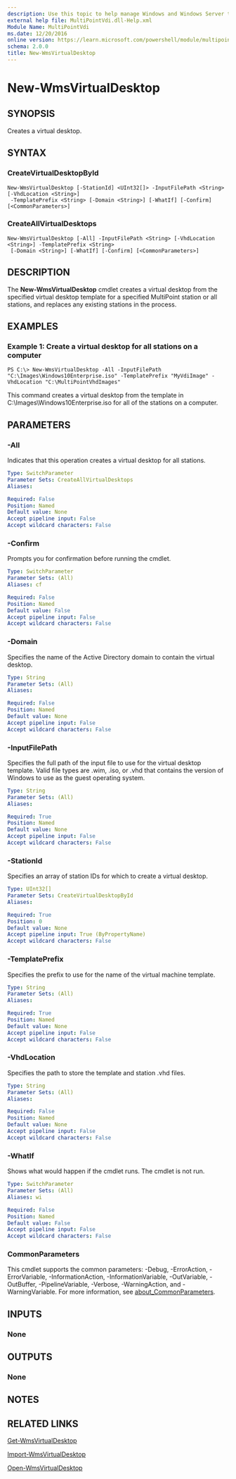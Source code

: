 ```yaml
---
description: Use this topic to help manage Windows and Windows Server technologies with Windows PowerShell.
external help file: MultiPointVdi.dll-Help.xml
Module Name: MultiPointVdi
ms.date: 12/20/2016
online version: https://learn.microsoft.com/powershell/module/multipointvdi/new-wmsvirtualdesktop?view=windowsserver2025-ps&wt.mc_id=ps-gethelp
schema: 2.0.0
title: New-WmsVirtualDesktop
---
```


# New-WmsVirtualDesktop

## SYNOPSIS
Creates a virtual desktop.

## SYNTAX

### CreateVirtualDesktopById
```
New-WmsVirtualDesktop [-StationId] <UInt32[]> -InputFilePath <String> [-VhdLocation <String>]
 -TemplatePrefix <String> [-Domain <String>] [-WhatIf] [-Confirm] [<CommonParameters>]
```

### CreateAllVirtualDesktops
```
New-WmsVirtualDesktop [-All] -InputFilePath <String> [-VhdLocation <String>] -TemplatePrefix <String>
 [-Domain <String>] [-WhatIf] [-Confirm] [<CommonParameters>]
```

## DESCRIPTION
The **New-WmsVirtualDesktop** cmdlet creates a virtual desktop from the specified virtual desktop template for a specified MultiPoint station or all stations, and replaces any existing stations in the process.

## EXAMPLES

### Example 1: Create a virtual desktop for all stations on a computer
```
PS C:\> New-WmsVirtualDesktop -All -InputFilePath "C:\Images\Windows10Enterprise.iso" -TemplatePrefix "MyVdiImage" -VhdLocation "C:\MultiPointVhdImages"
```

This command creates a virtual desktop from the template in C:\Images\Windows10Enterprise.iso for all of the stations on a computer.

## PARAMETERS

### -All
Indicates that this operation creates a virtual desktop for all stations.

```yaml
Type: SwitchParameter
Parameter Sets: CreateAllVirtualDesktops
Aliases:

Required: False
Position: Named
Default value: None
Accept pipeline input: False
Accept wildcard characters: False
```

### -Confirm
Prompts you for confirmation before running the cmdlet.

```yaml
Type: SwitchParameter
Parameter Sets: (All)
Aliases: cf

Required: False
Position: Named
Default value: False
Accept pipeline input: False
Accept wildcard characters: False
```

### -Domain
Specifies the name of the Active Directory domain to contain the virtual desktop.

```yaml
Type: String
Parameter Sets: (All)
Aliases:

Required: False
Position: Named
Default value: None
Accept pipeline input: False
Accept wildcard characters: False
```

### -InputFilePath
Specifies the full path of the input file to use for the virtual desktop template.
Valid file types are .wim, .iso, or .vhd that contains the version of Windows to use as the guest operating system.

```yaml
Type: String
Parameter Sets: (All)
Aliases:

Required: True
Position: Named
Default value: None
Accept pipeline input: False
Accept wildcard characters: False
```

### -StationId
Specifies an array of station IDs for which to create a virtual desktop.

```yaml
Type: UInt32[]
Parameter Sets: CreateVirtualDesktopById
Aliases:

Required: True
Position: 0
Default value: None
Accept pipeline input: True (ByPropertyName)
Accept wildcard characters: False
```

### -TemplatePrefix
Specifies the prefix to use for the name of the virtual machine template.

```yaml
Type: String
Parameter Sets: (All)
Aliases:

Required: True
Position: Named
Default value: None
Accept pipeline input: False
Accept wildcard characters: False
```

### -VhdLocation
Specifies the path to store the template and station .vhd files.

```yaml
Type: String
Parameter Sets: (All)
Aliases:

Required: False
Position: Named
Default value: None
Accept pipeline input: False
Accept wildcard characters: False
```

### -WhatIf
Shows what would happen if the cmdlet runs.
The cmdlet is not run.

```yaml
Type: SwitchParameter
Parameter Sets: (All)
Aliases: wi

Required: False
Position: Named
Default value: False
Accept pipeline input: False
Accept wildcard characters: False
```

### CommonParameters
This cmdlet supports the common parameters: -Debug, -ErrorAction, -ErrorVariable, -InformationAction, -InformationVariable, -OutVariable, -OutBuffer, -PipelineVariable, -Verbose, -WarningAction, and -WarningVariable. For more information, see [about_CommonParameters](https://go.microsoft.com/fwlink/?LinkID=113216).

## INPUTS

### None

## OUTPUTS

### None

## NOTES

## RELATED LINKS

[Get-WmsVirtualDesktop](./Get-WmsVirtualDesktop.md)

[Import-WmsVirtualDesktop](./Import-WmsVirtualDesktop.md)

[Open-WmsVirtualDesktop](./Open-WmsVirtualDesktop.md)

